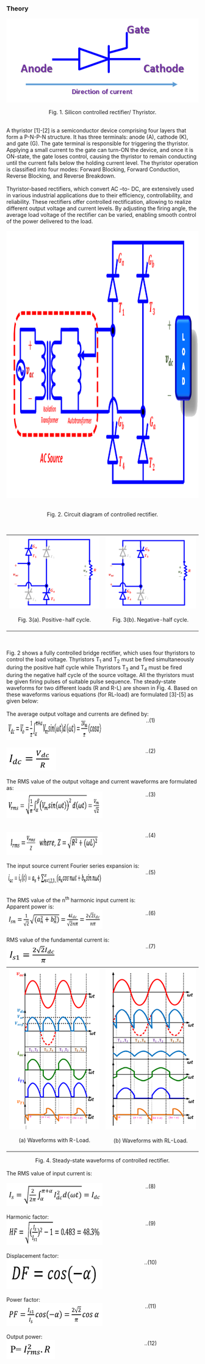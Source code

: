 ### Theory


<center>
  <img src="images/th1.png" height="220px">
  
Fig. 1. Silicon controlled rectifier/ Thyristor.

</center>
<br>
A thyristor [1]-[2] is a semiconductor device comprising four layers that form a P-N-P-N structure. It has three terminals: anode (A), cathode (K), and gate (G). The gate terminal is responsible for triggering the thyristor. Applying a small current to the gate can turn-ON the device, and once it is ON-state, the gate loses control, causing the thyristor to remain conducting until the current falls below the holding current level. The thyristor operation is classified into four modes: Forward Blocking, Forward Conduction, Reverse Blocking, and Reverse Breakdown.<br><br>
Thyristor-based rectifiers, which convert AC –to- DC, are extensively used in various industrial applications due to their efficiency, controllability, and reliability. These rectifiers offer controlled rectification, allowing to realize different output voltage and current levels. By adjusting the firing angle, the average load voltage of the rectifier can be varied, enabling smooth control of the power delivered to the load.<br>

<br>

<center>
  <img src="images/th2.png" height="700px">
  
<br>Fig. 2. Circuit diagram of controlled rectifier.

</center>
<br>

<table border="0" align="center" style="width:100%; border:none;">
  <tr>
<td style="width:50%">
<center>

<img src="images/th3.png">
<br><br>
Fig. 3(a). Positive-half cycle.
<br><br>
</center>
</td>
<td style="width:50%">
  
<center>

<img src="images/th4.png">
<br><br>
Fig. 3(b). Negative-half cycle.
<br><br>
</center> 
    </td>
  </tr>
</table>
<br>

<div style="float: left; width:100%;"><br>
Fig. 2 shows a fully controlled bridge rectifier, which uses four thyristors to control the load voltage. Thyristors T<sub>1</sub> and T<sub>2</sub> must be fired simultaneously during the positive half cycle while Thyristors T<sub>3</sub> and T<sub>4</sub> must be fired during the negative half cycle of the source voltage. All the thyristors must be given firing pulses of suitable pulse sequence. The steady-state waveforms for two different loads (R and R-L) are shown in Fig. 4. Based on these waveforms various equations (for RL-load) are formulated [3]-[5] as given below:
<br><br>
The average output voltage and currents are defined by:
<br>
</div>

<br>
<div style="float: left; width:50%;">
  <img src="images/th5.png" height="60px">
</div>
<div style="float: right; width:50%; text-align:center;">
    ..(1)
</div>
<br>

<div style="float: left; width:100%;">
&nbsp;
</div>

<div style="float: left; width:50%;">
  <img src="images/th6.png" height="60px">
      </div>
<div style="float: right; width:50%; text-align:center;">
    ..(2)

</div>
<br>

<div style="float: left; width:100%;"><br>
The RMS value of the output voltage and current waveforms are formulated as:<br>
</div>

<div style="float: left; width:50%;">
  <img src="images/th7.png" height="70px">
      </div>
<div style="float: right; width:50%; text-align:center;">
    ..(3)

</div>
<br>

<div style="float: left; width:100%;"><br>
&nbsp;
</div>

<div style="float: left; width:50%;">
  <img src="images/th8.png" height="60px">
      </div>
<div style="float: right; width:50%; text-align:center;">
    ..(4)

</div>
<br>

<div style="float: left; width:100%;"><br>
  The input source current Fourier series expansion is:
</div><br>

<div style="float: left; width:50%;">
  <img src="images/th9.png" height="50px">
      </div>
<div style="float: right; width:50%; text-align:center;">
    ..(5)

</div>
<br>

<div style="float: left; width:100%;"><br>
The RMS value of the n<sup>th</sup> harmonic input current is:<br>
Apparent power is:
</div><br>

<div style="float: left; width:50%;">
  <img src="images/th10.png" height="50px">
      </div>
<div style="float: right; width:50%; text-align:center;">
    ..(6)

</div>
<br>

<div style="float: left; width:100%;"><br>
RMS value of the fundamental current is:
<br>
</div>


<div style="float: left; width:50%;">
  <img src="images/th11.png" height="60px">
      </div>
<div style="float: right; width:50%; text-align:center;">
    ..(7)

</div>
<br><br>

<table border="0" align="center" style="width:100%; border:none;">
  <tr>
<td style="width:50%">
<center>

<img src="images/th12.png">
<br><br>
(a) Waveforms with R-Load.
<br><br>
</center>
</td>
<td style="width:50%">
  
<center>

<img src="images/th13.png">
<br><br>
(b) Waveforms with RL-Load.
<br><br>
</center> 
    </td>
  </tr>
</table>

<div style="float: left; width:100%;">
<center>Fig. 4. Steady-state waveforms of controlled rectifier.</center>
</div>

<br>
<div style="float: left; width:100%;"><br>
The RMS value of input current is:
<br><br>
</div>

<div style="float: left; width:50%;">
  <img src="images/th14.png" height="60px">
      </div>
<div style="float: right; width:50%; text-align:center;">
    ..(8)

</div>
<br>

<div style="float: left; width:100%;"><br>
Harmonic factor:
</div>

<div style="float: left; width:50%;">
  <img src="images/th15.png" height="65px">
      </div>
<div style="float: right; width:50%; text-align:center;">
    ..(9)

</div>
<br>

<div style="float: left; width:100%;"><br>
Displacement factor:
<br>
</div>

<div style="float: left; width:50%;">
  <img src="images/th16.png" height="78px">
      </div>
<div style="float: right; width:50%; text-align:center;">
    ..(10)

</div>
<br>

<div style="float: left; width:100%;"><br>
Power factor:
</div>

<div style="float: left; width:50%;">
  <img src="images/th17.png" height="60px">
      </div>
<div style="float: right; width:50%; text-align:center;">
    ..(11)

</div>
<br>

<div style="float: left; width:100%;"><br>
Output power:
</div>

<div style="float: left; width:50%;">
  <img src="images/th18.png" height="50px">
      </div>
<div style="float: right; width:50%; text-align:center;">
    ..(12)

</div>
